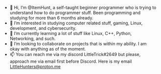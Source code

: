 - 👋 Hi, I’m @ItemHunt, a self-taught beginner programmer who is trying to understand how to do programmer stuff. Been programming and studying for more than 6 months already. 
- 👀 I’m interested in studying computer related stuff, gaming, Linux, development, and cybersecurity.
- 🌱 I’m currently learning a lot of stuff like Linux, C++, Python, Networking, and such.
- 💞️ I’m looking to collaborate on projects that is within my ability. I am okay with anything as of the moment.
- 📫 You can reach me via my discord LittleTrick#2649 but please, approach me via email first before Discord. Here is my email LittleHunters@proton.me

<!---
ItemHunt/ItemHunt is a ✨ special ✨ repository because its `README.md` (this file) appears on your GitHub profile.
You can click the Preview link to take a look at your changes.
--->
